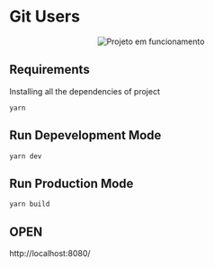 # Git Users

<p align="center">
<img alt="Projeto em funcionamento" src="https://media.giphy.com/media/Y0P6xfMeRXKyZEUoIq/giphy.gif">
</p>

## Requirements

Installing all the dependencies of project

```shell
yarn
```

## Run Depevelopment Mode

```shell
yarn dev
```

## Run Production Mode

```shell
yarn build
```

## OPEN

http://localhost:8080/

